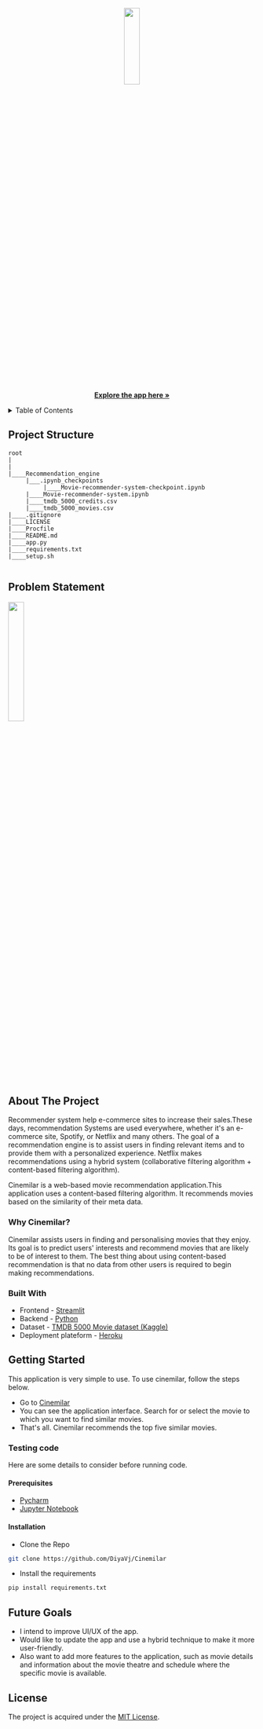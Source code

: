 <p align="center">
<img src="https://user-images.githubusercontent.com/87236107/170822111-b45beb0f-46b9-4eb3-b2ce-f70a23ba5717.png" width=25% height=20%>
    <br />
  <a href="https://cinemilarity.herokuapp.com/"><strong>Explore the app here »</strong></a>
</p>
<details>
  <summary>Table of Contents</summary>
  <ol>
     <li>
      <a href="#project-structure">Project Structure</a>
    </li>
      <li>
      <a href="#problem-statement">Problem Statement</a>
    </li>
    <li>
      <a href="#about-the-project">About The Project</a>
      <ul>
        <li><a href="#why-cinemilar">Why Cinemilar?</a></li>
        <li><a href="#built-with">Built With</a></li>
      </ul>
    </li>
    <li>
      <a href="#getting-started">Getting Started</a>
      <ul>
        <li><a href="#prerequisites">Prerequisites</a></li>
        <li><a href="#installation">Installation</a></li>
      </ul>
    </li>
    <li><a href="#future-goals">Future Goals</a></li>
    <li><a href="#license">License</a></li>
  </ol>
</details>

## Project Structure
```
root
|
|
|____Recommendation_engine
     |___.ipynb_checkpoints
          |____Movie-recommender-system-checkpoint.ipynb
     |____Movie-recommender-system.ipynb
     |____tmdb_5000_credits.csv
     |____tmdb_5000_movies.csv
|____.gitignore
|____LICENSE
|____Procfile
|____README.md
|____app.py
|____requirements.txt
|____setup.sh
                                     
```
## Problem Statement

<img src="https://user-images.githubusercontent.com/87236107/170763467-bb1e9f13-5651-482c-807e-c57c9deb6e42.jpeg" width=25% height=25%>

## About The Project

Recommender system help e-commerce sites to increase their sales.These days, recommendation Systems are used everywhere, whether it's an e-commerce site, Spotify, or Netflix and many others. The goal of a recommendation engine is to assist users in finding relevant items and to provide them with a personalized experience. Netflix makes recommendations using a hybrid system (collaborative filtering algorithm + content-based filtering algorithm).

Cinemilar is a web-based movie recommendation application.This application uses a content-based filtering algorithm. It recommends movies based on the similarity of their meta data.


### Why Cinemilar?

Cinemilar assists users in finding and personalising movies that they enjoy. Its goal is to predict users' interests and recommend movies that are likely to be of interest to them.
The best thing about using content-based recommendation is that no data from other users is required to begin making recommendations.

### Built With
* Frontend - [Streamlit](https://streamlit.io/)
* Backend  - [Python](https://www.python.org/)
* Dataset  - [TMDB 5000 Movie dataset (Kaggle)](https://www.kaggle.com/datasets/tmdb/tmdb-movie-metadata?resource=download)
* Deployment plateform - [Heroku](https://www.heroku.com/)
## Getting Started

This application is very simple to use. To use cinemilar, follow the steps below.

* Go to [Cinemilar](https://cinemilarity.herokuapp.com/)
* You can see the application interface. Search for or select the movie to which you want to find similar movies.
* That's all. Cinemilar recommends the top five similar movies.  

### Testing code

Here are some details to consider before running code.

#### Prerequisites

* [Pycharm](https://www.jetbrains.com/pycharm/)
* [Jupyter Notebook](https://jupyter.org/)

#### Installation

* Clone the Repo 

```sh 
git clone https://github.com/DiyaVj/Cinemilar
```

* Install the requirements 

```sh 
pip install requirements.txt
```


## Future Goals

* I intend to improve UI/UX of the app.
* Would like to update the app and use a hybrid technique to make it more user-friendly.
* Also want to add more features to the application, such as movie details and information about the movie theatre and schedule where the specific movie is available.

## License

The project is acquired under the [MIT License](https://docs.github.com/en/repositories/managing-your-repositorys-settings-and-features/customizing-your-repository/licensing-a-repository#disclaimer).

